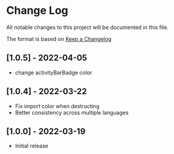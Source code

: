 # Change Log

All notable changes to this project will be documented in this file.

The format is based on [Keep a Changelog](https://keepachangelog.com/en/1.0.0/)

## [1.0.5] - 2022-04-05

- change activityBarBadge color
## [1.0.4] - 2022-03-22

- Fix import color when destructing
- Better consistency across multiple languages
## [1.0.0] - 2022-03-19

- Initial release
